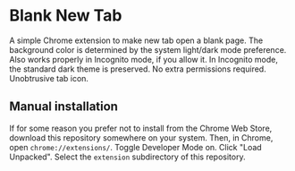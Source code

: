 # Blank New Tab
A simple Chrome extension to make new tab open a blank page. The background color is determined by the system light/dark mode preference. Also works properly in Incognito mode, if you allow it. In Incognito mode, the standard dark theme is preserved. No extra permissions required. Unobtrusive tab icon. 

## Manual installation
If for some reason you prefer not to install from the Chrome Web Store, download this repository somewhere on your system. Then, in Chrome, open `chrome://extensions/`. Toggle Developer Mode on. Click "Load Unpacked". Select the `extension` subdirectory of this repository. 